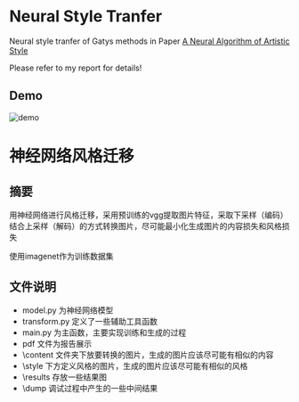 # Neural Style Tranfer 

Neural style tranfer of Gatys methods in Paper [A Neural Algorithm of Artistic Style](https://arxiv.org/pdf/1508.06576v2.pdf)

Please refer to my report for details!

## Demo

![demo](https://github.com/TrueNobility303/vgg-image-style-tranfer/blob/master/results/arc.png)

# 神经网络风格迁移

## 摘要
用神经网络进行风格迁移，采用预训练的vgg提取图片特征，采取下采样（编码）结合上采样（解码）的方式转换图片，尽可能最小化生成图片的内容损失和风格损失 

使用imagenet作为训练数据集

## 文件说明
+ model.py 为神经网络模型
+ transform.py 定义了一些辅助工具函数
+ main.py 为主函数，主要实现训练和生成的过程
+ pdf 文件为报告展示
+ \content 文件夹下放要转换的图片，生成的图片应该尽可能有相似的内容
+ \style 下方定义风格的图片，生成的图片应该尽可能有相似的风格
+ \results 存放一些结果图
+ \dump 调试过程中产生的一些中间结果



